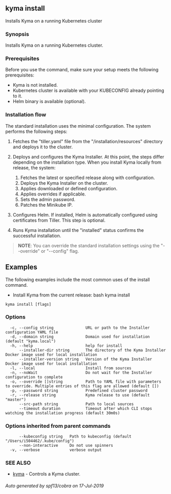 ## kyma install

Installs Kyma on a running Kubernetes cluster

### Synopsis

Installs Kyma on a running Kubernetes cluster.

### Prerequisites

Before you use the command, make sure your setup meets the following prerequisites:

* Kyma is not installed.
* Kubernetes cluster is available with your KUBECONFIG already pointing to it.
* Helm binary is available (optional).

### Installation flow 

The standard installation uses the minimal configuration. The system performs the following steps:

1. Fetches the "tiller.yaml" file from the "/installation/resources" directory and deploys it to the cluster.
2. Deploys and configures the Kyma Installer. At this point, the steps differ depending on the installation type.
    When you install Kyma locally from release, the system:

    1. Fetches the latest or specified release along with configuration.
    2. Deploys the Kyma Installer on the cluster.
    3. Applies downloaded or defined configuration.
    4. Applies overrides if applicable.
    5. Sets the admin password.
    6. Patches the Minikube IP.
3. Configures Helm. If installed, Helm is automatically configured using certificates from Tiller. This step is optional.
4. Runs Kyma installation until the "installed" status confirms the successful installation.
> **NOTE**: You can override the standard installation settings using the "--override" or "--config" flag.

## Examples

The following examples include the most common uses of the install command. 
* Install Kyma from the current release: bash kyma install
   



```
kyma install [flags]
```

### Options

```
  -c, --config string              URL or path to the Installer configuration YAML file
  -d, --domain string              Domain used for installation (default "kyma.local")
  -h, --help                       help for install
      --installer-dir string       The directory of the Kyma Installer Docker image used for local installation
      --installer-version string   Version of the Kyma Installer Docker image used for local installation
  -l, --local                      Install from sources
  -n, --noWait                     Do not wait for the Installer configuration to complete
  -o, --override []string          Path to YAML file with parameters to override. Multiple entries of this flag are allowed (default [])
  -p, --password string            Predefined cluster password
  -r, --release string             Kyma release to use (default "master")
      --src-path string            Path to local sources
      --timeout duration           Timeout after which CLI stops watching the installation progress (default 30m0s)
```

### Options inherited from parent commands

```
      --kubeconfig string   Path to kubeconfig (default "/Users/i504462/.kube/config")
      --non-interactive     Do not use spinners
  -v, --verbose             verbose output
```

### SEE ALSO

* [kyma](kyma.md)	 - Controls a Kyma cluster.

###### Auto generated by spf13/cobra on 17-Jul-2019
